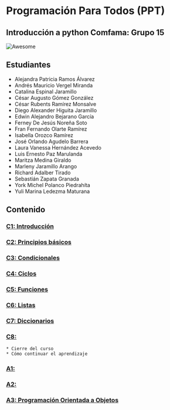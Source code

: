 # Programación Para Todos  (PPT)
## Introducción a python Comfama: Grupo 15

![Awesome](https://badgen.net/badge/Learning/Python/orange?icon=awesome)

## Estudiantes

* Alejandra Patricia Ramos Álvarez
* Andrés Mauricio Vergel Miranda
* Catalina Espinal Jaramillo 
* César Augusto Gómez González
* César Rubents Ramírez Monsalve
* Diego Alexander Higuita Jaramillo
* Edwin Alejandro Bejarano García
* Ferney De Jesús Noreña Soto 
* Fran Fernando Olarte Ramírez
* Isabella Orozco Ramírez
* José Orlando Agudelo Barrera
* Laura Vanessa Hernández Acevedo
* Luis Ernesto Paz Marulanda
* Maritza Medina Giraldo
* Marleny Jaramillo Arango
* Richard Adalber Tirado
* Sebastián Zapata Granada
* York Michel Polanco Piedrahíta
* Yuli Marina Ledezma Maturana

## Contenido

### [C1: Introducción](https://github.com/smonsalve/python_comfama_202211/tree/main/C1)

### [C2: Principios básicos](https://github.com/smonsalve/python_comfama_202211/tree/main/C2)

### [C3: Condicionales](https://github.com/smonsalve/python_comfama_202211/tree/main/C3)

### [C4: Ciclos](https://github.com/smonsalve/python_comfama_202211/tree/main/C4)

### [C5: Funciones](https://github.com/smonsalve/python_comfama_202211/tree/main/C5)

### [C6: Listas](https://github.com/smonsalve/python_comfama_202211/tree/main/C6)

### [C7: Diccionarios](https://github.com/smonsalve/python_comfama_202211/tree/main/C7)

### [C8: ](https://github.com/smonsalve/python_comfama_202211/tree/main/C8)

    * Cierre del curso
    * Cómo continuar el aprendizaje

### [A1:](https://github.com/smonsalve/python_comfama_202211/tree/main/A1)

### [A2: ](https://github.com/smonsalve/python_comfama_202211/tree/main/A2)

### [A3: Programación Orientada a Objetos](https://github.com/smonsalve/python_comfama_202211/tree/main/A3)